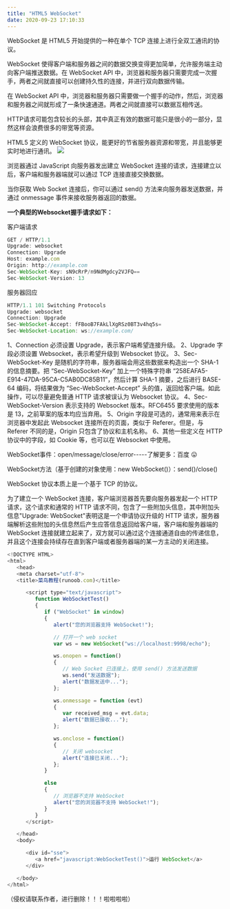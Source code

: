 ```yaml
---
title: "HTML5 WebSocket"
date: 2020-09-23 17:10:33
---
```


WebSocket 是 HTML5 开始提供的一种在单个 TCP 连接上进行全双工通讯的协议。

WebSocket 使得客户端和服务器之间的数据交换变得更加简单，允许服务端主动向客户端推送数据。在 WebSocket API 中，浏览器和服务器只需要完成一次握手，两者之间就直接可以创建持久性的连接，并进行双向数据传输。

在 WebSocket API 中，浏览器和服务器只需要做一个握手的动作，然后，浏览器和服务器之间就形成了一条快速通道。两者之间就直接可以数据互相传送。

HTTP请求可能包含较长的头部，其中真正有效的数据可能只是很小的一部分，显然这样会浪费很多的带宽等资源。

HTML5 定义的 WebSocket 协议，能更好的节省服务器资源和带宽，并且能够更实时地进行通讯。
![](http://openluat-luatcommunity.oss-cn-hangzhou.aliyuncs.com/images/20200923164558913_ws.png)

浏览器通过 JavaScript 向服务器发出建立 WebSocket 连接的请求，连接建立以后，客户端和服务器端就可以通过 TCP 连接直接交换数据。

当你获取 Web Socket 连接后，你可以通过 send() 方法来向服务器发送数据，并通过 onmessage 事件来接收服务器返回的数据。

**一个典型的Websocket握手请求如下：**

客户端请求

```javascript
GET / HTTP/1.1
Upgrade: websocket
Connection: Upgrade
Host: example.com
Origin: http://example.com
Sec-WebSocket-Key: sN9cRrP/n9NdMgdcy2VJFQ==
Sec-WebSocket-Version: 13
```
服务器回应

```javascript
HTTP/1.1 101 Switching Protocols
Upgrade: websocket
Connection: Upgrade
Sec-WebSocket-Accept: fFBooB7FAkLlXgRSz0BT3v4hq5s=
Sec-WebSocket-Location: ws://example.com/
```

 1、Connection 必须设置 Upgrade，表示客户端希望连接升级。
 2、Upgrade 字段必须设置 Websocket，表示希望升级到 Websocket 协议。
 3、Sec-WebSocket-Key 是随机的字符串，服务器端会用这些数据来构造出一个 SHA-1 的信息摘要。把 “Sec-WebSocket-Key” 加上一个特殊字符串 “258EAFA5-E914-47DA-95CA-C5AB0DC85B11”，然后计算 SHA-1 摘要，之后进行 BASE-64 编码，将结果做为 “Sec-WebSocket-Accept” 头的值，返回给客户端。如此操作，可以尽量避免普通 HTTP 请求被误认为 Websocket 协议。
 4、Sec-WebSocket-Version 表示支持的 Websocket 版本。RFC6455 要求使用的版本是 13，之前草案的版本均应当弃用。
 5、Origin 字段是可选的，通常用来表示在浏览器中发起此 Websocket 连接所在的页面，类似于 Referer。但是，与 Referer 不同的是，Origin 只包含了协议和主机名称。
 6、其他一些定义在 HTTP 协议中的字段，如 Cookie 等，也可以在 Websocket 中使用。

WebSocket事件：open/message/close/error-----了解更多：百度 :stuck_out_tongue:

WebSocket方法（基于创建的对象使用：new WebSocket()）：send()/close()

WebSocket 协议本质上是一个基于 TCP 的协议。

为了建立一个 WebSocket 连接，客户端浏览器首先要向服务器发起一个 HTTP 请求，这个请求和通常的 HTTP 请求不同，包含了一些附加头信息，其中附加头信息"Upgrade: WebSocket"表明这是一个申请协议升级的 HTTP 请求，服务器端解析这些附加的头信息然后产生应答信息返回给客户端，客户端和服务器端的 WebSocket 连接就建立起来了，双方就可以通过这个连接通道自由的传递信息，并且这个连接会持续存在直到客户端或者服务器端的某一方主动的关闭连接。

```javascript
<!DOCTYPE HTML>
<html>
   <head>
   <meta charset="utf-8">
   <title>菜鸟教程(runoob.com)</title>

      <script type="text/javascript">
         function WebSocketTest()
         {
            if ("WebSocket" in window)
            {
               alert("您的浏览器支持 WebSocket!");

               // 打开一个 web socket
               var ws = new WebSocket("ws://localhost:9998/echo");

               ws.onopen = function()
               {
                  // Web Socket 已连接上，使用 send() 方法发送数据
                  ws.send("发送数据");
                  alert("数据发送中...");
               };

               ws.onmessage = function (evt)
               {
                  var received_msg = evt.data;
                  alert("数据已接收...");
               };

               ws.onclose = function()
               {
                  // 关闭 websocket
                  alert("连接已关闭...");
               };
            }

            else
            {
               // 浏览器不支持 WebSocket
               alert("您的浏览器不支持 WebSocket!");
            }
         }
      </script>

   </head>
   <body>

      <div id="sse">
         <a href="javascript:WebSocketTest()">运行 WebSocket</a>
      </div>

   </body>
</html>
```
（侵权请联系作者，进行删除！！！啦啦啦啦）



